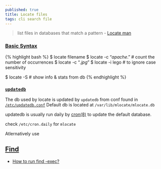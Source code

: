 ```yaml
---
published: true
title: Locate files
tags: cli search file
---
```

> list files in databases that match a pattern - [Locate man](https://www.man7.org/linux/man-pages/man1/locate.1.html)

### [Basic Syntax](https://linuxhint.com/linux-locate-command/)

{% highlight bash %}
$ locate filename
$ locate  -c “*apache*.”    # count the number of occurrences
$ locate  -c “*.jpg*”
$ locate  -i lego           # to ignore case sensitivity

$ locate -S                 # show info & stats from db
{% endhighlight %}

### [`updatedb`](http://manpages.ubuntu.com/manpages//xenial/man8/updatedb.8.html)

The db used by locate is updated by `updatedb` from conf found in [`/etc/updatedb.conf`](http://manpages.ubuntu.com/manpages//xenial/man5/updatedb.conf.5.html)
Default db is located at `/var/lib/mlocate/mlocate.db`

updatedb is usually run daily by [cron(8)](https://askubuntu.com/questions/203597/how-do-i-run-updatedb-everyday/203609#203609) to update the default database.

check `/etc/cron.daily` for `mlocate`

Atlernatively use

## [Find](https://linuxize.com/post/how-to-find-files-in-linux-using-the-command-line/)

- [How to run find -exec?](https://unix.stackexchange.com/questions/12902/how-to-run-find-exec)
